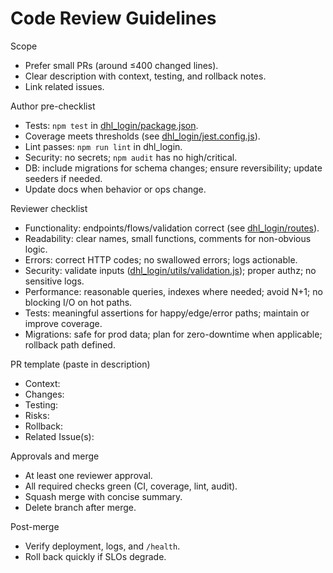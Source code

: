 # Code Review Guidelines

Scope
- Prefer small PRs (around ≤400 changed lines).
- Clear description with context, testing, and rollback notes.
- Link related issues.

Author pre-checklist
- Tests: `npm test` in [dhl_login/package.json](dhl_login/package.json).
- Coverage meets thresholds (see [dhl_login/jest.config.js](dhl_login/jest.config.js)).
- Lint passes: `npm run lint` in dhl_login.
- Security: no secrets; `npm audit` has no high/critical.
- DB: include migrations for schema changes; ensure reversibility; update seeders if needed.
- Update docs when behavior or ops change.

Reviewer checklist
- Functionality: endpoints/flows/validation correct (see [dhl_login/routes](dhl_login/routes)).
- Readability: clear names, small functions, comments for non-obvious logic.
- Errors: correct HTTP codes; no swallowed errors; logs actionable.
- Security: validate inputs ([dhl_login/utils/validation.js](dhl_login/utils/validation.js)); proper authz; no sensitive logs.
- Performance: reasonable queries, indexes where needed; avoid N+1; no blocking I/O on hot paths.
- Tests: meaningful assertions for happy/edge/error paths; maintain or improve coverage.
- Migrations: safe for prod data; plan for zero-downtime when applicable; rollback path defined.

PR template (paste in description)
- Context:
- Changes:
- Testing:
- Risks:
- Rollback:
- Related Issue(s):

Approvals and merge
- At least one reviewer approval.
- All required checks green (CI, coverage, lint, audit).
- Squash merge with concise summary.
- Delete branch after merge.

Post-merge
- Verify deployment, logs, and `/health`.
- Roll back quickly if SLOs degrade.